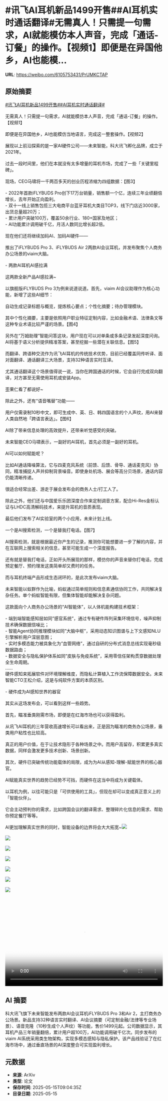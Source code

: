 # #讯飞AI耳机新品1499开售##AI耳机实时通话翻译#无需真人！只需提一句需求，AI就能模仿本人声音，完成「通话-订餐」的操作。【视频1】即便是在异国他乡，AI也能模...

**URL**: https://weibo.com/6105753431/PrUMKCTAP

## 原始摘要

<a href="https://m.weibo.cn/search?containerid=231522type%3D1%26t%3D10%26q%3D%23%E8%AE%AF%E9%A3%9EAI%E8%80%B3%E6%9C%BA%E6%96%B0%E5%93%811499%E5%BC%80%E5%94%AE%23&amp;extparam=%23%E8%AE%AF%E9%A3%9EAI%E8%80%B3%E6%9C%BA%E6%96%B0%E5%93%811499%E5%BC%80%E5%94%AE%23" data-hide=""><span class="surl-text">#讯飞AI耳机新品1499开售#</span></a><a href="https://m.weibo.cn/search?containerid=231522type%3D1%26t%3D10%26q%3D%23AI%E8%80%B3%E6%9C%BA%E5%AE%9E%E6%97%B6%E9%80%9A%E8%AF%9D%E7%BF%BB%E8%AF%91%23&amp;extparam=%23AI%E8%80%B3%E6%9C%BA%E5%AE%9E%E6%97%B6%E9%80%9A%E8%AF%9D%E7%BF%BB%E8%AF%91%23" data-hide=""><span class="surl-text">#AI耳机实时通话翻译#</span></a><br><br>无需真人！只需提一句需求，AI就能模仿本人声音，完成「通话-订餐」的操作。【视频1】<br><br>即便是在异国他乡，AI也能模仿当地语言，完成这一整套操作。【视频2】<br><br>展现以上前沿探索的是一家AI硬件公司——未来智能，科大讯飞孵化品牌，成立于2021年。<br><br>过去一段时间里，他们在本就没有太多增量的耳机市场，完成了一些「关键里程碑」。<br><br>现场，CEO马啸将一千两百多天的创业历程浓缩为四组数据：【图3】<br><br>- 2022年首款iFLYBUDS Pro创下17万台销量，销售额一个亿，连续三年业绩翻倍增长，去年开始正向盈利。<br>- 双十一线上销售包揽三大电商平台蓝牙耳机大类目TOP3，线下门店近3000家，出货总量超20万；<br>- 累计用户突破100万，覆盖50余行业、180+国家及地区；<br>- AI功能累计调用破千亿，月活人数同比增长超2倍。<br><br>现在他们还将继续加码AI、加码AI硬件——<br><br>推出了iFLYBUDS Pro 3、iFLYBUDS Air 2两款AI会议耳机，并发布聚焦个人商务办公场景的viaim大脑。<br><br>- 两款AI耳机AI感拉满<br><br>这两款全新产品AI感拉满~<br><br>以旗舰版iFLYBUDS Pro 3为例来说道说道。首先，viaim AI会议助理作为核心功能，新增了这些AI细节：<br><br>自动生成记录标题与概览，提炼核心要点；个性化摘要；待办管理模块。<br><br>其中个性化摘要，主要是依照用户职业特征定制内容，比如金融术语、法律条文等这种专业术语比较严谨的场景。【图4】<br><br>另外在“万姆助理”智能问答这块，用户现在可以对单条或多条记录发起深度问询。AI将基于语义分析提供精准答案，甚至挖掘一些潜在关联信息。【图5】<br><br>而翻译、跨语种交流作为讯飞AI耳机的传统技术优势，目前已经覆盖同传听译、面对面翻译、通话翻译三大场景，支持32种语言实时互译。<br><br>尤其通话翻译这个场景值得说一说，当你在跨国通话的时候，它会自行完成双向翻译，对方甚至无需使用耳机或安装App。<br><br>歪果仁看了都说好~<br><br>除此之外，还有“语音嘴替”功能——<br><br>用户仅需录制10秒中文，即可生成中、英、日、韩四国语言的个人声纹，用AI来替人类自然地「跨语言表达」。【图6】<br><br>AI除了带来信息处理的高效提升，还带来听觉感受的突破。<br><br>未来智能CEO马啸表示，一副好的AI耳机，首先必须是一副好的耳机。<br><br>AI可以如何赋能呢？<br><br>比如AI通话降噪算法，它与四麦克风系统（前馈、后馈、骨导、通话麦克风）协同，精准捕捉人声并抑制背景噪音。即使身处机场、展会等高分贝场景，通话内容仍能清晰传递。<br><br>很适合经常出差、游走于展会发布会的商务人士/打工人了。<br><br>除此之外，他们还与中国爱乐乐团深度合作来定制调音方案，配合Hi-Res金标认证与LHDC高清解码技术，来提升耳机的音质表现。<br><br>最后他们发布了AI实验室的两个小应用，未来计划上线。<br><br>一个是AI搜索检测，一个是替我打电话。【图7】<br><br>AI搜索检测，就是根据最近你产生的记录，推测你可能想要进一步了解的内容，并在互联网上搜索相关的信息，甚至可能生成一个深度报告。<br><br>还有就是替我打电话，正如开头所展现的那样，模仿你的声音来替你打电话，完成预定餐厅、预约理发这类简单却又费时的任务。<br><br>而与耳机终端产品形成生态闭环的，是此次发布viaim大脑。<br><br>未来智能以蚁群作为比喻，蚂蚁通过简单规则和信息素通信协同工作，共同解决复杂任务。单个蚂蚁智能有限，但集体智能却能解决复杂问题。<br><br>这款面向个人商务办公场景的“AI智能体”，以人体机能构建技术框架：<br><br>- 端到端智能感知层如同”感官系统”，通过专有硬件阵列采集环境信号，噪声抑制技术确保数据信噪比；<br>- 智能Agent协同推理模块如同”大脑中枢”，采用动态知识图谱与上下文感知NLU引擎解析用户深层意图；<br>- 实时多模态能力被具象化为”血管网络”，通过自研的分布式消息总线实现毫秒级数据路由；<br>- 数据安全与隐私保护体系如同”皮肤与免疫系统”，采用零信任架构贯穿数据处理全生命周期。<br>……<br>硬件感知来拓展软件对环境理解维度，而隐私计算植入工作流保障数据安全。未来智能CTO王松介绍，这是与纯软件方案的本质区别。<br><br>- 硬件成为AI感知世界的器官<br><br>其实从这场发布会，可以看到这样一些趋势。<br><br>首先，瞄准垂类刚需市场，即便是在红海市场也可以获得盈利。<br><br>从讯飞AI耳机的三年营收高速增长可以看出来，正是因为瞄准的商务办公场景，垂类用户粘性也比较高。<br><br>真正的用户价值，在于让技术隐形于各种场景之中。而用户高留存，积累更多真实数据，同样会激发更多技术创新、场景创新。<br><br>其次，硬件已突破传统功能载体的局限，成为为AI从感知-理解-赋能世界的核心器官。<br><br>AI赋能真实世界的趋势已经势不可挡，而硬件在这当中将成为关键载体。<br><br>以耳机为例，以往可能只是「可供使用的工具」，但现在却可以变成真正意义上的「智能伙伴」。<br><br>它会主动预判你的需求，比如跨国会议的翻译需求、整理碎片化信息的需求、帮助你预定餐厅等等。<br><br>AI更加理解真实世界的同时，智能设备的边界将会大大拓宽~<img style="" src="https://tvax4.sinaimg.cn/large/006Fd7o3ly1i1g10v854ij31400u0gm5.jpg" referrerpolicy="no-referrer"><br><br><img style="" src="https://tvax1.sinaimg.cn/large/006Fd7o3ly1i1g10xa8yrj31hc0u0my3.jpg" referrerpolicy="no-referrer"><br><br><img style="" src="https://tvax2.sinaimg.cn/large/006Fd7o3gy1i1g106opjnj30n20fedmi.jpg" referrerpolicy="no-referrer"><br><br><img style="" src="https://tvax2.sinaimg.cn/large/006Fd7o3gy1i1g107s2t7j30n20d0dj8.jpg" referrerpolicy="no-referrer"><br><br><img style="" src="https://tvax3.sinaimg.cn/large/006Fd7o3gy1i1g109re4gj30n20d0gpz.jpg" referrerpolicy="no-referrer"><br><br><img style="" src="https://tvax1.sinaimg.cn/large/006Fd7o3gy1i1g10bi0c5j30n20d0gql.jpg" referrerpolicy="no-referrer"><br><br><img style="" src="https://tvax3.sinaimg.cn/large/006Fd7o3gy1i1g10ecwrrj30w80pgnfm.jpg" referrerpolicy="no-referrer"><br><br><br clear="both"><div style="clear: both"></div><video controls="controls" poster="https://tvax2.sinaimg.cn/orj480/006Fd7o3ly1i1g10vo16aj31400u0gm5.jpg" style="width: 100%"><source src="https://f.video.weibocdn.com/o0/VSJsWCHRlx08og8K2kG4010412006tsc0E010.mp4?label=mp4_720p&amp;template=960x720.25.0&amp;ori=0&amp;ps=1CwnkDw1GXwCQx&amp;Expires=1747303374&amp;ssig=oOH%2BKXBIYQ&amp;KID=unistore,video"><source src="https://f.video.weibocdn.com/o0/mg5SbilZlx08og8JO2X6010412002YZT0E010.mp4?label=mp4_hd&amp;template=640x480.25.0&amp;ori=0&amp;ps=1CwnkDw1GXwCQx&amp;Expires=1747303374&amp;ssig=JKcOhfe0G4&amp;KID=unistore,video"><source src="https://f.video.weibocdn.com/o0/yrEkQZp9lx08og8JrlHO010412001SVx0E010.mp4?label=mp4_ld&amp;template=480x360.25.0&amp;ori=0&amp;ps=1CwnkDw1GXwCQx&amp;Expires=1747303374&amp;ssig=UMmM3bsnpS&amp;KID=unistore,video"><p>视频无法显示，请前往<a href="https://video.weibo.com/show?fid=1034%3A5166530980413475" target="_blank" rel="noopener noreferrer">微博视频</a>观看。</p></video>

## AI 摘要

科大讯飞旗下未来智能发布两款AI会议耳机iFLYBUDS Pro 3和Air 2，主打商务办公场景。新品支持32种语言实时翻译、AI会议摘要（可定制金融/法律等专业场景）、语音克隆（10秒生成个人声纹）等功能，售价1499元起。公司数据显示，其耳机产品三年销量翻倍，累计用户超100万，AI功能调用破千亿次。同步发布的viaim AI系统采用类生物架构，实现多模态感知与隐私保护。该产品线验证了在红海市场中，通过垂直场景的AI深度整合可实现盈利增长。

## 元数据

- **来源**: ArXiv
- **类型**: 论文
- **保存时间**: 2025-05-15T09:04:35Z
- **目录日期**: 2025-05-15
